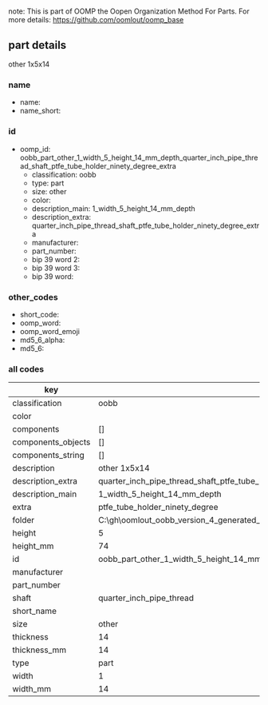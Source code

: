 #   

note: This is part of OOMP the Oopen Organization Method For Parts. For more details: https://github.com/oomlout/oomp_base

##  part details



other 1x5x14

### name
* name: 
* name_short: 
### id
* oomp_id: oobb_part_other_1_width_5_height_14_mm_depth_quarter_inch_pipe_thread_shaft_ptfe_tube_holder_ninety_degree_extra
  * classification: oobb
  * type: part
  * size: other
  * color: 
  * description_main: 1_width_5_height_14_mm_depth
  * description_extra: quarter_inch_pipe_thread_shaft_ptfe_tube_holder_ninety_degree_extra
  * manufacturer: 
  * part_number: 
  * bip 39 word 2: 
  * bip 39 word 3: 
  * bip 39 word: 

### other_codes
* short_code: 
* oomp_word: 
* oomp_word_emoji 
* md5_6_alpha: 
* md5_6: 









### all codes 
| key | value |  
| --- | --- |  
| classification | oobb |  
| color |  |  
| components | [] |  
| components_objects | [] |  
| components_string | [] |  
| description | other 1x5x14 |  
| description_extra | quarter_inch_pipe_thread_shaft_ptfe_tube_holder_ninety_degree_extra |  
| description_main | 1_width_5_height_14_mm_depth |  
| extra | ptfe_tube_holder_ninety_degree |  
| folder | C:\gh\oomlout_oobb_version_4_generated_parts\things\oobb_part_other_1_width_5_height_14_mm_depth_quarter_inch_pipe_thread_shaft_ptfe_tube_holder_ninety_degree_extra |  
| height | 5 |  
| height_mm | 74 |  
| id | oobb_part_other_1_width_5_height_14_mm_depth_quarter_inch_pipe_thread_shaft_ptfe_tube_holder_ninety_degree_extra |  
| manufacturer |  |  
| part_number |  |  
| shaft | quarter_inch_pipe_thread |  
| short_name |  |  
| size | other |  
| thickness | 14 |  
| thickness_mm | 14 |  
| type | part |  
| width | 1 |  
| width_mm | 14 |  
